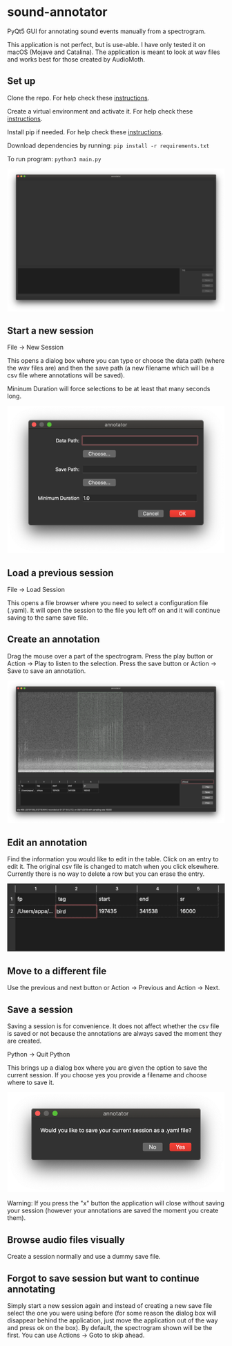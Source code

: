 # sound-annotator
PyQt5 GUI for annotating sound events manually from a spectrogram.

This application is not perfect, but is use-able. I have only tested it on macOS (Mojave and Catalina). The application is meant to look at wav files and works best for those created by AudioMoth.  

## Set up
Clone the repo. For help check these [instructions](https://help.github.com/en/github/creating-cloning-and-archiving-repositories/cloning-a-repository). 

Create a virtual environment and activate it. For help check these [instructions](https://docs.python.org/3/tutorial/venv.html).

Install pip if needed. For help check these [instructions](https://pip.pypa.io/en/stable/installing/).

Download dependencies by running:
`pip install -r requirements.txt`

To run program:
`python3 main.py`

![Alt text](/screenshots/start.png?raw=true "Starting Screen")

## Start a new session
File -> New Session

This opens a dialog box where you can type or choose the data path (where the wav files are) and then the save path (a new filename which will be a csv file where annotations will be saved). 

Mininum Duration will force selections to be at least that many seconds long.

![Alt text](/screenshots/new_session.png?raw=true)

## Load a previous session
File -> Load Session

This opens a file browser where you need to select a configuration file (.yaml). It will open the session to the file you left off on and it will continue saving to the same save file. 

## Create an annotation
Drag the mouse over a part of the spectrogram. Press the play button or Action -> Play to listen to the selection. Press the save button or Action -> Save to save an annotation.

![Alt text](/screenshots/create_anno.png?raw=true)

## Edit an annotation
Find the information you would like to edit in the table. Click on an entry to edit it. The original csv file is changed to match when you click elsewhere. Currently there is no way to delete a row but you can erase the entry. 

![Alt text](/screenshots/edit_tag.png?raw=true)

## Move to a different file
Use the previous and next button or Action -> Previous and Action -> Next. 

## Save a session
Saving a session is for convenience. It does not affect whether the csv file is saved or not because the annotations are always saved the moment they are created. 

Python -> Quit Python

This brings up a dialog box where you are given the option to save the current session. If you choose yes you provide a filename and choose where to save it. 

![Alt text](/screenshots/save_session.png?raw=true)

Warning: If you press the "x" button the application will close without saving your session (however your annotations are saved the moment you create them).

## Browse audio files visually
Create a session normally and use a dummy save file.  

## Forgot to save session but want to continue annotating 
Simply start a new session again and instead of creating a new save file select the one you were using before (for some reason the dialog box will disappear behind the application, just move the application out of the way and press ok on the box). By default, the spectrogram shown will be the first. You can use Actions -> Goto to skip ahead. 




